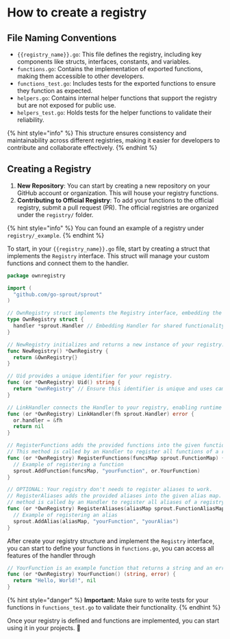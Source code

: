 # How to create a registry

## File Naming Conventions

* `{{registry_name}}.go`: This file defines the registry, including key components like structs, interfaces, constants, and variables.
* `functions.go`: Contains the implementation of exported functions, making them accessible to other developers.
* `functions_test.go`: Includes tests for the exported functions to ensure they function as expected.
* `helpers.go`: Contains internal helper functions that support the registry but are not exposed for public use.
* `helpers_test.go`: Holds tests for the helper functions to validate their reliability.

{% hint style="info" %}
This structure ensures consistency and maintainability across different registries, making it easier for developers to contribute and collaborate effectively.
{% endhint %}

## Creating a Registry

1. **New Repository**: You can start by creating a new repository on your GitHub account or organization. This will house your registry functions.
2. **Contributing to Official Registry**: To add your functions to the official registry, submit a pull request (PR). The official registries are organized under the `registry/` folder.

{% hint style="info" %}
You can found an example of a registry under `registry/_example`.
{% endhint %}

To start, in your `{{registry_name}}.go` file, start by creating a struct that implements the `Registry` interface. This struct will manage your custom functions and connect them to the handler.

```go
package ownregistry

import (
  "github.com/go-sprout/sprout"
)

// OwnRegistry struct implements the Registry interface, embedding the Handler to access shared functionalities.
type OwnRegistry struct {
  handler *sprout.Handler // Embedding Handler for shared functionality
}

// NewRegistry initializes and returns a new instance of your registry.
func NewRegistry() *OwnRegistry {
  return &OwnRegistry{}
}

// Uid provides a unique identifier for your registry.
func (or *OwnRegistry) Uid() string {
  return "ownRegistry" // Ensure this identifier is unique and uses camelCase
}

// LinkHandler connects the Handler to your registry, enabling runtime functionalities.
func (or *OwnRegistry) LinkHandler(fh sprout.Handler) error {
  or.handler = &fh
  return nil
}

// RegisterFunctions adds the provided functions into the given function map.
// This method is called by an Handler to register all functions of a registry.
func (or *OwnRegistry) RegisterFunctions(funcsMap sprout.FunctionMap) {
  // Example of registering a function
  sprout.AddFunction(funcsMap, "yourFunction", or.YourFunction)
}

// OPTIONAL: Your registry don't needs to register aliases to work.
// RegisterAliases adds the provided aliases into the given alias map.
// method is called by an Handler to register all aliases of a registry.
func (or *OwnRegistry) RegisterAliases(aliasMap sprout.FunctionAliasMap) error {
  // Example of registering an alias
  sprout.AddAlias(aliasMap, "yourFunction", "yourAlias")
}
```

After create your registry structure and implement the `Registry` interface, you can start to define your functions in `functions.go`, you can access all features of the handler through&#x20;

```go
// YourFunction is an example function that returns a string and an error.
func (or *OwnRegistry) YourFunction() (string, error) {
  return "Hello, World!", nil
}
```

{% hint style="danger" %}
**Important:** Make sure to write tests for your functions in `functions_test.go` to validate their functionality.
{% endhint %}

Once your registry is defined and functions are implemented, you can start using it in your projects. 🎉
